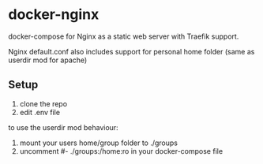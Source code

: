 # docker-nginx

docker-compose for Nginx as a static web server with Traefik support.

Nginx default.conf also includes support for personal home folder (same as userdir mod for apache)

## Setup
1. clone the repo
2. edit .env file

to use the userdir mod behaviour:
1. mount your users home/group folder to ./groups
2. uncomment #- ./groups:/home:ro in your docker-compose file
